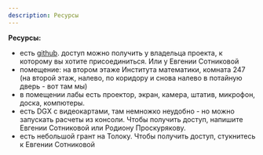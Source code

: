 ```yaml
---
description: Ресурсы
---
```

**Ресурсы:**

* есть [github](https://github.com/open-data-science-lab/). доступ можно получить у владельца проекта, к которому вы хотите присоединиться. Или у Евгении Сотниковой
* помещение: на втором этаже Института математики, комната 247 (на второй этаж, налево, по коридору и снова налево в потайную дверь - вот там мы)
* в помещении лабы есть проектор, экран, камера, штатив, микрофон, доска, компютеры.
* есть DGX с видеокартами, там немножко неудобно - но можно запускать расчеты из консоли. Чтобы получить доступ, напишите Евгении Сотниковой или Родиону Проскурякову.
* есть небольшой грант на Толоку. Чтобы получить доступ, стукнитесь к Евгении Сотниковой

